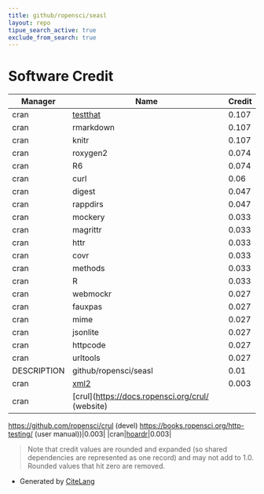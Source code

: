 ```yaml
---
title: github/ropensci/seasl
layout: repo
tipue_search_active: true
exclude_from_search: true
---
```

# Software Credit

|Manager|Name|Credit|
|-------|----|------|
|cran|[testthat](https://testthat.r-lib.org)|0.107|
|cran|rmarkdown|0.107|
|cran|knitr|0.107|
|cran|roxygen2|0.074|
|cran|R6|0.074|
|cran|curl|0.06|
|cran|digest|0.047|
|cran|rappdirs|0.047|
|cran|mockery|0.033|
|cran|magrittr|0.033|
|cran|httr|0.033|
|cran|covr|0.033|
|cran|methods|0.033|
|cran|R|0.033|
|cran|webmockr|0.027|
|cran|fauxpas|0.027|
|cran|mime|0.027|
|cran|jsonlite|0.027|
|cran|httpcode|0.027|
|cran|urltools|0.027|
|DESCRIPTION|github/ropensci/seasl|0.01|
|cran|[xml2](https://xml2.r-lib.org/)|0.003|
|cran|[crul](https://docs.ropensci.org/crul/ (website)
https://github.com/ropensci/crul (devel)
https://books.ropensci.org/http-testing/ (user manual))|0.003|
|cran|[hoardr](https://github.com/ropensci/hoardr)|0.003|


> Note that credit values are rounded and expanded (so shared dependencies are represented as one record) and may not add to 1.0. Rounded values that hit zero are removed.


- Generated by [CiteLang](https://github.com/vsoch/citelang)
